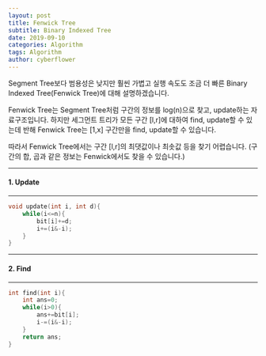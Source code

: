 ```yaml
---
layout: post
title: Fenwick Tree
subtitle: Binary Indexed Tree
date: 2019-09-10
categories: Algorithm
tags: Algorithm
author: cyberflower
---
```


Segment Tree보다 범용성은 낮지만 훨씬 가볍고 실행 속도도 조금 더 빠른 Binary Indexed Tree(Fenwick Tree)에 대해 설명하겠습니다.

Fenwick Tree는 Segment Tree처럼 구간의 정보를 log(n)으로 찾고, update하는 자료구조입니다. 하지만 세그먼트 트리가 모든 구간 [l,r]에 대하여 find, update할 수 있는데 반해 Fenwick Tree는 [1,x] 구간만을 find, update할 수 있습니다.

따라서 Fenwick Tree에서는 구간 [l,r]의 최댓값이나 최솟값 등을 찾기 어렵습니다. (구간의 합, 곱과 같은 정보는 Fenwick에서도 찾을 수 있습니다.)

---
#### 1. Update
---

```cpp
void update(int i, int d){
	while(i<=n){
		bit[i]+=d;
		i+=(i&-i);
	}
}
```

---
#### 2. Find
---

```cpp
int find(int i){
	int ans=0;
	while(i>0){
		ans+=bit[i];
		i-=(i&-i);
	}
	return ans;
}
```
